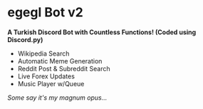 # egegl Bot v2
**A Turkish Discord Bot with Countless Functions! (Coded using Discord.py)**
- Wikipedia Search
- Automatic Meme Generation
- Reddit Post & Subreddit Search
- Live Forex Updates
- Music Player w/Queue

*Some say it's my magnum opus...*
